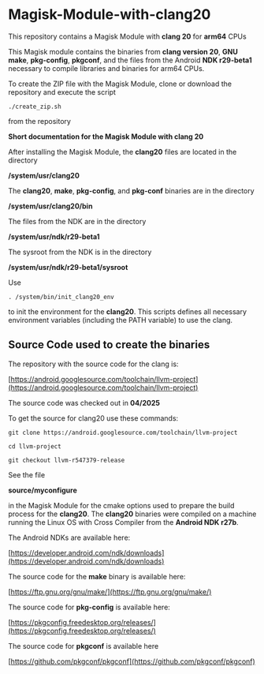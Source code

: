 # Magisk-Module-with-clang20
This repository contains a Magisk Module with **clang 20** for **arm64** CPUs

This Magisk module contains the binaries from **clang version 20**, **GNU make**, **pkg-config**, **pkgconf**, and the files from the Android **NDK r29-beta1** necessary to compile libraries and binaries for arm64 CPUs.


To create the ZIP file with the Magisk Module, clone or download the repository and execute the script
```
./create_zip.sh 
```
from the repository


**Short documentation for the Magisk Module with clang 20**

After installing the Magisk Module, the **clang20** files are located in the directory 

**/system/usr/clang20**

The **clang20**, **make**, **pkg-config**, and **pkg-conf** binaries are in the directory

**/system/usr/clang20/bin**

The files from the NDK are in the directory

**/system/usr/ndk/r29-beta1**

The sysroot from the NDK is in the directory

**/system/usr/ndk/r29-beta1/sysroot**


Use 
```
. /system/bin/init_clang20_env
```
to init the environment for the **clang20**. This scripts defines all necessary environment variables (including the PATH variable) to use the clang.


Source Code used to create the binaries
---------------------------------------

The repository with the source code for the clang is:

[https://android.googlesource.com/toolchain/llvm-project](https://android.googlesource.com/toolchain/llvm-project)

The source code was checked out in **04/2025**


To get the source for clang20 use these commands: 
```
git clone https://android.googlesource.com/toolchain/llvm-project

cd llvm-project

git checkout llvm-r547379-release
```

See the file 

**source/myconfigure** 

in the Magisk Module for the cmake options used to prepare the build process for the **clang20**.
The **clang20** binaries were compiled on a machine running the Linux OS with Cross Compiler from the **Android NDK r27b**.


The Android NDKs are available here:

[https://developer.android.com/ndk/downloads](https://developer.android.com/ndk/downloads)


The source code for the **make** binary is available here:

[https://ftp.gnu.org/gnu/make/](https://ftp.gnu.org/gnu/make/)


The source code for **pkg-config** is available here:

[https://pkgconfig.freedesktop.org/releases/](https://pkgconfig.freedesktop.org/releases/)


The source code for **pkgconf** is available here

[https://github.com/pkgconf/pkgconf](https://github.com/pkgconf/pkgconf)
